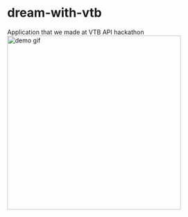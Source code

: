 # dream-with-vtb
Application that we made at VTB API hackathon
<br/>
<img alt="demo gif" src="demo.gif" height="400"/>
